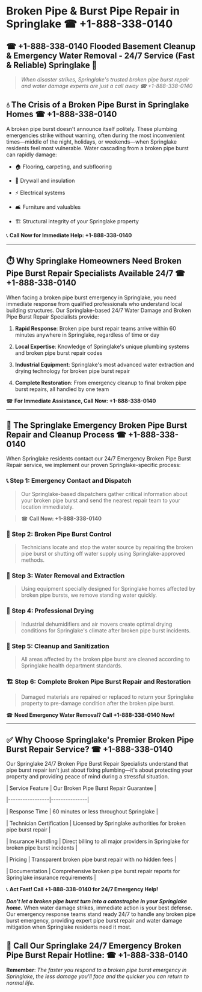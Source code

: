 # Broken Pipe & Burst Pipe Repair in Springlake ☎ +1-888-338-0140  
## ☎ +1-888-338-0140 Flooded Basement Cleanup & Emergency Water Removal - 24/7 Service (Fast & Reliable) Springlake 🚨  

> *When disaster strikes, Springlake's trusted broken pipe burst repair and water damage experts are just a call away ☎ +1-888-338-0140*  

## 💧 The Crisis of a Broken Pipe Burst in Springlake Homes ☎ +1-888-338-0140  

A broken pipe burst doesn't announce itself politely. These plumbing emergencies strike without warning, often during the most inconvenient times—middle of the night, holidays, or weekends—when Springlake residents feel most vulnerable. Water cascading from a broken pipe burst can rapidly damage:  

* 🏠 Flooring, carpeting, and subflooring  
* 🧱 Drywall and insulation  
* ⚡ Electrical systems  
* 🛋️ Furniture and valuables  
* 🏗️ Structural integrity of your Springlake property  

📞 **Call Now for Immediate Help: +1-888-338-0140**  

---  

## ⏱️ Why Springlake Homeowners Need Broken Pipe Burst Repair Specialists Available 24/7 ☎ +1-888-338-0140  

When facing a broken pipe burst emergency in Springlake, you need immediate response from qualified professionals who understand local building structures. Our Springlake-based 24/7 Water Damage and Broken Pipe Burst Repair Specialists provide:  

1. **Rapid Response**: Broken pipe burst repair teams arrive within 60 minutes anywhere in Springlake, regardless of time or day  
2. **Local Expertise**: Knowledge of Springlake's unique plumbing systems and broken pipe burst repair codes  
3. **Industrial Equipment**: Springlake's most advanced water extraction and drying technology for broken pipe burst repair  
4. **Complete Restoration**: From emergency cleanup to final broken pipe burst repairs, all handled by one team  

☎ **For Immediate Assistance, Call Now: +1-888-338-0140**  

---  

## 🔧 The Springlake Emergency Broken Pipe Burst Repair and Cleanup Process ☎ +1-888-338-0140  

When Springlake residents contact our 24/7 Emergency Broken Pipe Burst Repair service, we implement our proven Springlake-specific process:  

### 📞 Step 1: Emergency Contact and Dispatch  
> Our Springlake-based dispatchers gather critical information about your broken pipe burst and send the nearest repair team to your location immediately.  
> ☎ **Call Now: +1-888-338-0140**  

### 🚿 Step 2: Broken Pipe Burst Control  
> Technicians locate and stop the water source by repairing the broken pipe burst or shutting off water supply using Springlake-approved methods.  

### 🌊 Step 3: Water Removal and Extraction  
> Using equipment specially designed for Springlake homes affected by broken pipe bursts, we remove standing water quickly.  

### 💨 Step 4: Professional Drying  
> Industrial dehumidifiers and air movers create optimal drying conditions for Springlake's climate after broken pipe burst incidents.  

### 🧼 Step 5: Cleanup and Sanitization  
> All areas affected by the broken pipe burst are cleaned according to Springlake health department standards.  

### 🏗️ Step 6: Complete Broken Pipe Burst Repair and Restoration  
> Damaged materials are repaired or replaced to return your Springlake property to pre-damage condition after the broken pipe burst.  

☎ **Need Emergency Water Removal? Call +1-888-338-0140 Now!**  

---  

## ✅ Why Choose Springlake's Premier Broken Pipe Burst Repair Service? ☎ +1-888-338-0140  

Our Springlake 24/7 Broken Pipe Burst Repair Specialists understand that pipe burst repair isn't just about fixing plumbing—it's about protecting your property and providing peace of mind during a stressful situation.  

| Service Feature | Our Broken Pipe Burst Repair Guarantee |  
|-----------------|---------------|  
| Response Time | 60 minutes or less throughout Springlake |  
| Technician Certification | Licensed by Springlake authorities for broken pipe burst repair |  
| Insurance Handling | Direct billing to all major providers in Springlake for broken pipe burst incidents |  
| Pricing | Transparent broken pipe burst repair with no hidden fees |  
| Documentation | Comprehensive broken pipe burst repair reports for Springlake insurance requirements |  

📞 **Act Fast! Call +1-888-338-0140 for 24/7 Emergency Help!**  

***Don't let a broken pipe burst turn into a catastrophe in your Springlake home.*** When water damage strikes, immediate action is your best defense. Our emergency response teams stand ready 24/7 to handle any broken pipe burst emergency, providing expert pipe burst repair and water damage mitigation when Springlake residents need it most.  

## 📱 Call Our Springlake 24/7 Emergency Broken Pipe Burst Repair Hotline: ☎ +1-888-338-0140  

**Remember**: *The faster you respond to a broken pipe burst emergency in Springlake, the less damage you'll face and the quicker you can return to normal life.*